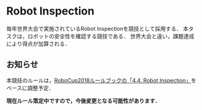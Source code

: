 # Robot Inspection
毎年世界大会で実施されているRobot Inspectionを競技として採用する．
本タスクは，ロボットの安全性を確認する競技である．
世界大会と違い，課題達成により得点が加算される．

## お知らせ
本競技のルールは，[RoboCup2018ルールブックの「4.4. Robot Inspection」](https://athome.robocup.org/wp-content/uploads/2018/10/2018_rulebook.pdf)をベースに調整予定．

**現在ルール策定中ですので，今後変更となる可能性があります．**